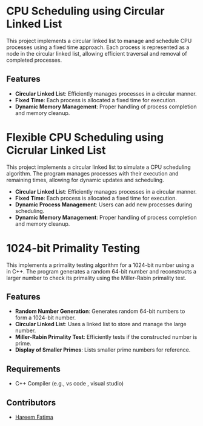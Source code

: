 # CPU Scheduling using Circular Linked List

This project implements a circular linked list to manage and schedule CPU processes using a fixed time approach. Each process is represented as a node in the circular linked list, allowing efficient traversal and removal of completed processes.

## Features

- **Circular Linked List**: Efficiently manages processes in a circular manner.
- **Fixed Time**: Each process is allocated a fixed time for execution.
- **Dynamic Memory Management**: Proper handling of process completion and memory cleanup.

# Flexible CPU Scheduling using Cicrular Linked List

This project implements a circular linked list to simulate a CPU scheduling algorithm. The program manages processes with their execution and remaining times, allowing for dynamic updates and scheduling.

- **Circular Linked List**: Efficiently manages processes in a circular manner.
- **Fixed Time**: Each process is allocated a fixed time for execution.
- **Dynamic Process Management**: Users can add new processes during scheduling.
- **Dynamic Memory Management**: Proper handling of process completion and memory cleanup.

# 1024-bit Primality Testing 

This implements a primality testing algorithm for a 1024-bit number using a in C++. The program generates a random 64-bit number and reconstructs a larger number to check its primality using the Miller-Rabin primality test.

## Features

- **Random Number Generation**: Generates random 64-bit numbers to form a 1024-bit number.
- **Circular Linked List**: Uses a linked list to store and manage the large number.
- **Miller-Rabin Primality Test**: Efficiently tests if the constructed number is prime.
- **Display of Smaller Primes**: Lists smaller prime numbers for reference.

## Requirements

- C++ Compiler (e.g., vs code , visual studio)

## Contributors
- [Hareem Fatima](https://github.com/5555523)


